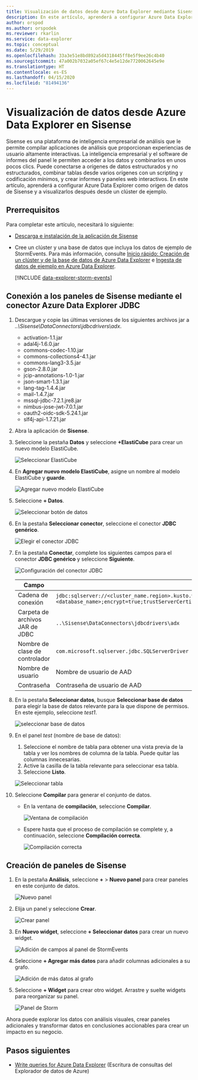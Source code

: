 ```yaml
---
title: Visualización de datos desde Azure Data Explorer mediante Sisense
description: En este artículo, aprenderá a configurar Azure Data Explorer como un origen de datos para Sisense y a visualizar los datos.
author: orspod
ms.author: orspodek
ms.reviewer: rkarlin
ms.service: data-explorer
ms.topic: conceptual
ms.date: 5/29/2019
ms.openlocfilehash: 33a3e51e8bd892a5d4318445ff8e5f9ee26c4b40
ms.sourcegitcommit: 47a002b7032a05ef67c4e5e12de7720062645e9e
ms.translationtype: HT
ms.contentlocale: es-ES
ms.lasthandoff: 04/15/2020
ms.locfileid: "81494136"
---
```

# <a name="visualize-data-from-azure-data-explorer-in-sisense"></a>Visualización de datos desde Azure Data Explorer en Sisense

Sisense es una plataforma de inteligencia empresarial de análisis que le permite compilar aplicaciones de análisis que proporcionan experiencias de usuario altamente interactivas. La inteligencia empresarial y el software de informes del panel le permiten acceder a los datos y combinarlos en unos pocos clics. Puede conectarse a orígenes de datos estructurados y no estructurados, combinar tablas desde varios orígenes con un scripting y codificación mínimos, y crear informes y paneles web interactivos. En este artículo, aprenderá a configurar Azure Data Explorer como origen de datos de Sisense y a visualizarlos después desde un clúster de ejemplo.

## <a name="prerequisites"></a>Prerrequisitos

Para completar este artículo, necesitará lo siguiente:

* [Descarga e instalación de la aplicación de Sisense](https://documentation.sisense.com/latest/getting-started/download-install.htm) 

* Cree un clúster y una base de datos que incluya los datos de ejemplo de StormEvents. Para más información, consulte [Inicio rápido: Creación de un clúster y de la base de datos de Azure Data Explorer](create-cluster-database-portal.md) e [Ingesta de datos de ejemplo en Azure Data Explorer](ingest-sample-data.md).

    [!INCLUDE [data-explorer-storm-events](includes/data-explorer-storm-events.md)]

## <a name="connect-to-sisense-dashboards-using-azure-data-explorer-jdbc-connector"></a>Conexión a los paneles de Sisense mediante el conector Azure Data Explorer JDBC

1. Descargue y copie las últimas versiones de los siguientes archivos jar a *..\Sisense\DataConnectors\jdbcdrivers\adx*. 

    * activation-1.1.jar
    * adal4j-1.6.0.jar
    * commons-codec-1.10.jar
    * commons-collections4-4.1.jar
    * commons-lang3-3.5.jar
    * gson-2.8.0.jar
    * jcip-annotations-1.0-1.jar
    * json-smart-1.3.1.jar
    * lang-tag-1.4.4.jar
    * mail-1.4.7.jar
    * mssql-jdbc-7.2.1.jre8.jar
    * nimbus-jose-jwt-7.0.1.jar
    * oauth2-oidc-sdk-5.24.1.jar
    * slf4j-api-1.7.21.jar
    
1. Abra la aplicación de **Sisense**.
1. Seleccione la pestaña **Datos** y seleccione **+ElastiCube** para crear un nuevo modelo ElastiCube.
    
    ![Seleccionar ElastiCube](media/sisense/data-select-elasticube.png)

1. En **Agregar nuevo modelo ElastiCube**, asigne un nombre al modelo ElastiCube y **guarde**.
   
    ![Agregar nuevo modelo ElastiCube](media/sisense/add-new-elasticube-model.png)

1. Seleccione **+ Datos**.

    ![Seleccionar botón de datos](media/sisense/select-data.png)

1. En la pestaña **Seleccionar conector**, seleccione el conector **JDBC genérico**.

    ![Elegir el conector JDBC](media/sisense/select-connector.png)

1. En la pestaña **Conectar**, complete los siguientes campos para el conector **JDBC genérico** y seleccione **Siguiente**.

    ![Configuración del conector JDBC](media/sisense/jdbc-connector.png)

    |Campo |Descripción |
    |---------|---------|
    |Cadena de conexión     |   `jdbc:sqlserver://<cluster_name.region>.kusto.windows.net:1433;database=<database_name>;encrypt=true;trustServerCertificate=false;hostNameInCertificate=*.kusto.windows.net;loginTimeout=30;authentication=ActiveDirectoryPassword`      |
    |Carpeta de archivos JAR de JDBC  |    `..\Sisense\DataConnectors\jdbcdrivers\adx`     |
    |Nombre de clase de controlador    |   `com.microsoft.sqlserver.jdbc.SQLServerDriver`      |
    |Nombre de usuario   |    Nombre de usuario de AAD     |
    |Contraseña     |   Contraseña de usuario de AAD      |

1. En la pestaña **Seleccionar datos**, busque **Seleccionar base de datos** para elegir la base de datos relevante para la que dispone de permisos. En este ejemplo, seleccione *test1*.

    ![seleccionar base de datos](media/sisense/select-database.png)

1. En el panel *test* (nombre de base de datos):
    1. Seleccione el nombre de tabla para obtener una vista previa de la tabla y ver los nombres de columna de la tabla. Puede quitar las columnas innecesarias.
    1. Active la casilla de la tabla relevante para seleccionar esa tabla. 
    1. Seleccione **Listo**.

    ![Seleccionar tabla](media/sisense/select-table-see-columns.png)    

1. Seleccione **Compilar** para generar el conjunto de datos. 

    * En la ventana de **compilación**, seleccione **Compilar**.

      ![Ventana de compilación](media/sisense/build-window.png)

    * Espere hasta que el proceso de compilación se complete y, a continuación, seleccione **Compilación correcta**.

      ![Compilación correcta](media/sisense/build-succeeded.png)

## <a name="create-sisense-dashboards"></a>Creación de paneles de Sisense

1. En la pestaña **Análisis**, seleccione **+**  > **Nuevo panel** para crear paneles en este conjunto de datos.

    ![Nuevo panel](media/sisense/new-dashboard.png)

1. Elija un panel y seleccione **Crear**. 

    ![Crear panel](media/sisense/create-dashboard.png)

1. En **Nuevo widget**, seleccione **+ Seleccionar datos** para crear un nuevo widget. 

    ![Adición de campos al panel de StormEvents](media/sisense/storm-dashboard-add-field.png)  

1. Seleccione **+ Agregar más datos** para añadir columnas adicionales a su grafo. 

    ![Adición de más datos al grafo](media/sisense/add-more-data.png)

1. Seleccione **+ Widget** para crear otro widget. Arrastre y suelte widgets para reorganizar su panel.

    ![Panel de Storm](media/sisense/final-dashboard.png)

Ahora puede explorar los datos con análisis visuales, crear paneles adicionales y transformar datos en conclusiones accionables para crear un impacto en su negocio.

## <a name="next-steps"></a>Pasos siguientes

* [Write queries for Azure Data Explorer](write-queries.md) (Escritura de consultas del Explorador de datos de Azure)

